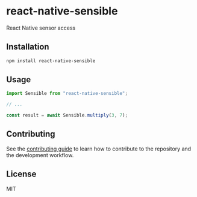 # react-native-sensible

React Native sensor access

## Installation

```sh
npm install react-native-sensible
```

## Usage

```js
import Sensible from "react-native-sensible";

// ...

const result = await Sensible.multiply(3, 7);
```

## Contributing

See the [contributing guide](CONTRIBUTING.md) to learn how to contribute to the repository and the development workflow.

## License

MIT
